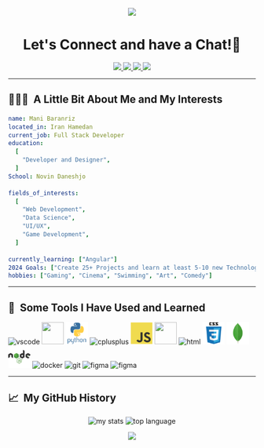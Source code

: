 <p align="center">
  <img src="https://capsule-render.vercel.app/api?type=waving&color=gradient&text=Hello!&height=100&section=header"/>
</p>
<h1 align="center">
  Let's Connect and have a Chat!💬
</h1>
<p align="center">
<a href="">
  <img height="50" src="https://github.com/user-attachments/assets/32c842e3-aec8-4fb6-89fd-17444c01a4f2"/>
</a>
<a href="">
  <img height="50" src="https://github.com/user-attachments/assets/838fdab2-5a82-4a64-8dcc-01826f9efb95"/>
</a>
<a href="">
  <img height="50" src="https://github.com/user-attachments/assets/cab93e5f-266c-475e-b7ca-07334d7323e3"/>
</a>
<a href="">
  <img height="50" src="https://github.com/user-attachments/assets/37768d50-b6dc-469d-804b-0b56503476b9"/>
</a>
</p>

---

<h2> 👨🏻‍💻 &nbsp;A Little Bit About Me and My Interests</h2>

```yaml
name: Mani Baranriz
located_in: Iran Hamedan
current_job: Full Stack Developer
education:
  [
    "Developer and Designer",
  ]
School: Novin Daneshjo

fields_of_interests:
  [
    "Web Development",
    "Data Science",
    "UI/UX",
    "Game Development",
  ]

currently_learning: ["َAngular"]
2024 Goals: ["Create 25+ Projects and learn at least 5-10 new Technologies."]
hobbies: ["Gaming", "Cinema", "Swimming", "Art", "Comedy"]
```
  
--- 
<h2> 🚀 &nbsp;Some Tools I Have Used and Learned</h2>  
<p align="left">
<img src="https://cdn.jsdelivr.net/gh/devicons/devicon/icons/vscode/vscode-original.svg" alt="vscode" width="45" height="45"/>
<img src="https://github.com/user-attachments/assets/fcf04763-d82e-414a-a9e4-f5da4f158ae5" width="45" height="45"/>
<img src="https://raw.githubusercontent.com/devicons/devicon/master/icons/python/python-original-wordmark.svg" alt="python" width="45" height="45"/>
<img src="https://cdn.jsdelivr.net/gh/devicons/devicon/icons/cplusplus/cplusplus-original.svg" alt="cplusplus" width="45" height="45"/>
<img src="https://raw.githubusercontent.com/devicons/devicon/master/icons/javascript/javascript-original.svg" alt="javascript" width="45" height="45" />
<img src="https://github.com/user-attachments/assets/ba79355a-0f30-4767-b06e-f3ca8c952f80" width="45" height="45" />
<img src="https://cdn.jsdelivr.net/gh/devicons/devicon/icons/html5/html5-original.svg" alt="html" width="45" height="45"/>
<img src="https://raw.githubusercontent.com/devicons/devicon/master/icons/css3/css3-original-wordmark.svg" alt="css3" width="45" height="45" />
<img src="https://raw.githubusercontent.com/devicons/devicon/master/icons/mongodb/mongodb-original.svg" alt="mongodb" width="45" height="45" />
<img src="https://raw.githubusercontent.com/devicons/devicon/master/icons/nodejs/nodejs-original-wordmark.svg" alt="nodejs" width="45" height="45" />
<img src="https://cdn.jsdelivr.net/gh/devicons/devicon/icons/docker/docker-original.svg" alt="docker" width="45" height="45"/>
<img src="https://cdn.jsdelivr.net/gh/devicons/devicon/icons/git/git-original.svg" alt="git" width="45" height="45"/>
<img src="https://cdn.jsdelivr.net/gh/devicons/devicon/icons/figma/figma-original.svg" alt="figma" width="45" height="45"/>   
<img src="https://github.com/user-attachments/assets/dd7bba79-407f-4b0e-8557-6e5395a2445b" alt="figma" width="45" height="45"/>   
</p>

---

<h2> 📈 &nbsp;My GitHub History</h2>
<p align="center">
<img alt="my stats"  width="44%" src="https://github-readme-stats.vercel.app/api?username=MrMani24&show_icons=true&theme=merko"/>
<img alt="top language" width="40%" src="https://github-readme-stats.vercel.app/api/top-langs/?username=MrMani24&layout=compact&theme=merko"/>
</p>

<p align="center">
  <img src="https://capsule-render.vercel.app/api?type=waving&color=gradient&height=100&section=footer"/>
</p>
